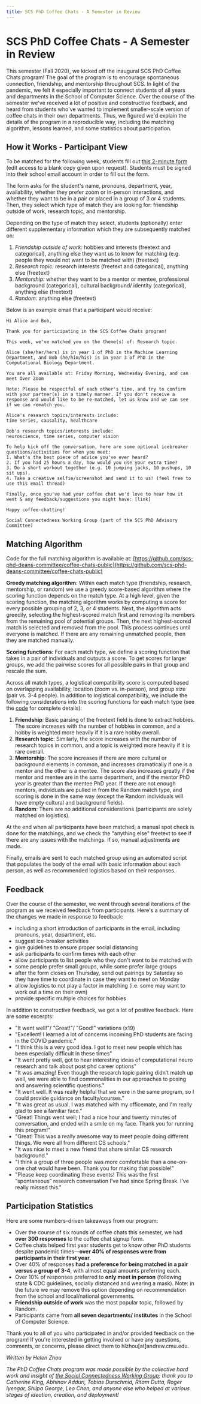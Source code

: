 ```yaml
---
title: SCS PhD Coffee Chats - A Semester in Review
---
```


# SCS PhD Coffee Chats - A Semester in Review

This semester (Fall 2020), we kicked off the inaugural SCS PhD Coffee Chats program! The goal of the program is to encourage spontaneous connection, friendship, and mentorship throughout SCS. In light of the pandemic, we felt it especially important to connect students of all years and departments in the School of Computer Science. Over the course of the semester we've received a lot of positive and constructive feedback, and heard from students who've wanted to implement smaller-scale version of coffee chats in their own departments. Thus, we figured we'd explain the details of the program in a reproducible way, including the matching algorithm, lessons learned, and some statistics about participation.

## How it Works - Participant View

To be matched for the following week, students fill out [this 2-minute form](https://forms.gle/bFBAQmfyTxbewdL3A) (edit access to a blank copy given upon request). Students must be signed into their school email account in order to fill out the form.

The form asks for the student's name, pronouns, department, year, 
availability, whether they prefer zoom or in-person interactions, and whether they want to be in a pair or placed in a group of 3 or 4 students. Then, they select which type of match they are looking for: friendship outside of work, research topic, and mentorship. 

Depending on the type of match they select, students (optionally) enter different supplementary information which they are subsequently matched on:

1. _Friendship outside of work:_ hobbies and interests (freetext and categorical), anything else they want us to know for matching (e.g. people they would not want to be matched with) (freetext)
2. _Research topic:_ research interests (freetext and categorical), anything else (freetext)
3. _Mentorship:_ whether they want to be a mentor or mentee, professional background (categorical), cultural background/ identity (categorical), anything else (freetext)
4. _Random:_ anything else (freetext)

Below is an example email that a participant would receive:

```
Hi Alice and Bob,

Thank you for participating in the SCS Coffee Chats program!

This week, we've matched you on the theme(s) of: Research topic.

Alice (she/her/hers) is in year 1 of PhD in the Machine Learning Department, and Bob (he/him/his) is in year 3 of PhD in the Computational Biology Department.

You are all available at: Friday Morning, Wednesday Evening, and can meet Over Zoom

Note: Please be respectful of each other's time, and try to confirm with your partner(s) in a timely manner. If you don't receive a response and would like to be re-matched, let us know and we can see if we can rematch you.

Alice's research topics/interests include:
time series, causality, healthcare

Bob's research topics/interests include:
neuroscience, time series, computer vision

To help kick off the conversation, here are some optional icebreaker questions/activities for when you meet:
1. What's the best piece of advice you've ever heard?
2. If you had 25 hours a day, how would you use your extra time?
3. Do a short workout together (e.g. 10 jumping jacks, 10 pushups, 10 sit ups).
4. Take a creative selfie/screenshot and send it to us! (feel free to use this email thread)

Finally, once you've had your coffee chat we'd love to hear how it went & any feedback/suggestions you might have: [link]

Happy coffee-chatting!

Social Connectedness Working Group (part of the SCS PhD Advisory Committee)
```


## Matching Algorithm
Code for the full matching algorithm is available at: [https://github.com/scs-phd-deans-committee/coffee-chats-public](https://github.com/scs-phd-deans-committee/coffee-chats-public)

**Greedy matching algorithm**: Within each match type (friendship, research, mentorship, or random) we use a greedy score-based algorithm where the scoring function depends on the match type. At a high level, given the scoring function, the matching algorithm works by computing a score for every possible grouping of 2, 3, or 4 students. Next, the algorithm acts greedily, selecting the highest-scored match first and removing its members from the remaining pool of potential groups. Then, the next highest-scored match is selected and removed from the pool. This process continues until everyone is matched. If there are any remaining unmatched people, then they are matched manually.

**Scoring functions**: For each match type, we define a scoring function that takes in a pair of individuals and outputs a score. To get scores for larger groups, we add the pairwise scores for all possible pairs in that group and rescale the sum. 

Across all match types, a logistical compatibility score is computed based on overlapping availability, location (zoom vs. in-person), and group size (pair vs. 3-4 people). In addition to logistical compatibility, we include the following considerations into the scoring functions for each match type (see the [code](https://github.com/scs-phd-deans-committee/coffee-chats-public) for complete details):

1. **Friendship**: Basic parsing of the freetext field is done to extract hobbies. The score increases with the number of hobbies in common, and a hobby is weighted more heavily if it is a rare hobby overall.
2. **Research topic**: Similarly, the score increases with the number of research topics in common, and a topic is weighted more heavily if it is rare overall.
3. **Mentorship**: The score increases if there are more cultural or background elements in common, and increases dramatically if one is a mentor and the other is a mentee.  The score also increases greatly if the mentor and mentee are in the same department, and if the mentor PhD year is greater than the mentee PhD year. If there are not enough mentors, individuals are pulled in from the Random match type, and scoring is done in the same way (except the Random individuals will have empty cultural and background fields). 
4. **Random**: There are no additional considerations (participants are solely matched on logistics).

At the end when all participants have been matched, a manual spot check is done for the matchings, and we check the "anything else" freetext to see if there are any issues with the matchings. If so, manual adjustments are made.

Finally, emails are sent to each matched group using an automated script that populates the body of the email with basic information about each person, as well as recommended logistics based on their responses.

## Feedback
Over the course of the semester, we went through several iterations of the program as we received feedback from participants. Here's a summary of the changes we made in response to feedback:

* including a short introduction of participants in the email, including pronouns, year, department, etc.
* suggest ice-breaker activities
* give guidelines to ensure proper social distancing
* ask participants to confirm times with each other
* allow participants to list people who they don't want to be matched with
* some people prefer small groups, while some prefer large groups
* after the form closes on Thursday, send out pairings by Saturday so they have time to coordinate in case they want to meet on Monday
* allow logistics to not play a factor in matching (i.e. some may want to work out a time on their own)
* provide specific multiple choices for hobbies 

In addition to constructive feedback, we got a lot of positive feedback. Here are some excerpts:

* "It went well!"/ "Great!"/ "Good!" variations (x19)
* "Excellent! I learned a lot of concerns incoming PhD students are facing in the COVID pandemic."
* "I think this is a very good idea. I got to meet new people which has been especially difficult in these times"
* "It went pretty well, got to hear interesting ideas of computational neuro research and talk about post phd career options"
* "It was amazing! Even though the research topic pairing didn’t match up well, we were able to find commonalities in our approaches to posing and answering scientific questions."
* "It went well. It was really helpful that we were in the same program, so I could provide guidance on faculty/courses."
* "It was great as usual. I was matched with my officemate, and I'm really glad to see a familiar face."
* "Great! Things went well; I had a nice hour and twenty minutes of conversation, and ended with a smile on my face. Thank you for running this program!"
* "Great! This was a really awesome way to meet people doing different things. We were all from different CS schools."
* "It was nice to meet a new friend that share similar CS research background."
* "I think a group of three people was more comfortable than a one-on-one chat would have been. Thank you for making that possible!"
* "Please keep coordinating these events! This was the first “spontaneous” research conversation I’ve had since Spring Break. I’ve really missed this."

## Participation Statistics
Here are some numbers-driven takeaways from our program:

* Over the course of six rounds of coffee chats this semester, we had **over 300 responses** to the coffee chat signup form. 
* Coffee chats helped first year students get to know other PhD students despite pandemic times&mdash;**over 40% of responses were from participants in their first year**. 
* Over 40% of responses **had a preference for being matched in a pair versus a group of 3-4**, with almost equal amounts preferring each.
* Over 10% of responses preferred to **only meet in person** (following state & CDC guidelines, socially distanced and wearing a mask). Note: in the future we may remove this option depending on recommendation from the school and local/national governments.
* **Friendship outside of work** was the most popular topic, followed by Random.
* Participants came from **all seven departments/ institutes** in the School of Computer Science.

Thank you to all of you who participated in and/or provided feedback on the program! If you're interested in getting involved or have any questions, comments, or concerns, please direct them to hlzhou[at]andrew.cmu.edu.

_Written by Helen Zhou_

_The PhD Coffee Chats program was made possible by the collective hard work and insight of [the Social Connectedness Working Group](https://scs-phd-deans-committee.github.io/working-groups); thank you to Catherine King, Abhinav Adduri, Tobias Durschmid, Ritam Dutta, Roger Iyengar, Shilpa George, Leo Chen, and anyone else who helped at various stages of ideation, creation, and deployment!_

